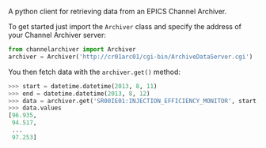 A python client for retrieving data from an EPICS Channel Archiver.

To get started just import the `Archiver` class and specify the address of your Channel Archiver server:

```python
from channelarchiver import Archiver
archiver = Archiver('http://cr01arc01/cgi-bin/ArchiveDataServer.cgi')
```

You then fetch data with the `archiver.get()` method:

```python
>>> start = datetime.datetime(2013, 8, 11)
>>> end = datetime.datetime(2013, 8, 12)
>>> data = archiver.get('SR00IE01:INJECTION_EFFICIENCY_MONITOR', start, end)
>>> data.values
[96.935,
 94.517,
 ...
 97.253]
```
